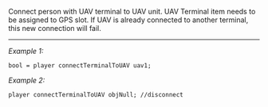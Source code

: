 Connect person with UAV terminal to UAV unit. UAV Terminal item needs to be assigned to GPS slot.
If UAV is already connected to another terminal, this new connection will fail.


---
*Example 1:*
```sqf
bool = player connectTerminalToUAV uav1;
```

*Example 2:*
```sqf
player connectTerminalToUAV objNull; //disconnect
```